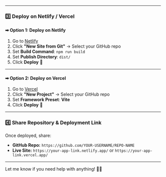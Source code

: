 
---

### **3️⃣ Deploy on Netlify / Vercel**  

#### **➡ Option 1: Deploy on Netlify**
1. Go to [Netlify](https://app.netlify.com/)
2. Click **"New Site from Git"** → Select your GitHub repo  
3. Set **Build Command**: `npm run build`  
4. Set **Publish Directory**: `dist/`  
5. Click **Deploy** 🚀  

---

#### **➡ Option 2: Deploy on Vercel**
1. Go to [Vercel](https://vercel.com/)
2. Click **"New Project"** → Select your GitHub repo  
3. Set **Framework Preset**: **Vite**  
4. Click **Deploy** 🚀  

---

### **4️⃣ Share Repository & Deployment Link**  
Once deployed, share:  
- **GitHub Repo:** `https://github.com/YOUR-USERNAME/REPO-NAME`  
- **Live Site:** `https://your-app-link.netlify.app/` or `https://your-app-link.vercel.app/`  

---

Let me know if you need help with anything! 🚀🎥
